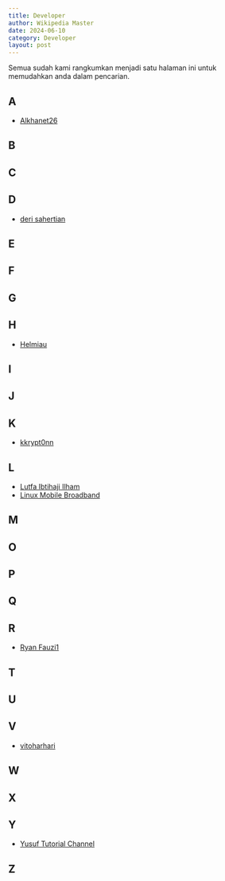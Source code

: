 ```yaml
---
title: Developer
author: Wikipedia Master
date: 2024-06-10
category: Developer
layout: post
---
```


Semua sudah kami rangkumkan menjadi satu halaman ini untuk memudahkan anda dalam pencarian.

## A

- <a href="https://github.com/alkhanet26" target="_blank">Alkhanet26</a>

## B

## C

## D

- <a href="https://github.com/derisamedia" target="_blank">deri sahertian</a>

## E

## F

## G

## H

- <a href="https://github.com/helmiau" target="_blank">Helmiau</a>

## I

## J

## K

- <a href="https://github.com/kkrypt0nn" target="_blank">kkrypt0nn</a>

## L

- <a href="https://github.com/lutfailham96" target="_blank">Lutfa Ibtihaji Ilham</a>
- <a href="https://github.com/linux-mobile-broadband" target="_blank">Linux Mobile Broadband</a>

## M

## O

## P

## Q

## R

- <a href="https://github.com/ryanfauzi1" target="_blank">Ryan Fauzi1</a>

## T

## U

## V

- <a href="https://github.com/vitoharhari" target="_blank">vitoharhari</a>

## W

## X

## Y

- <a href="https://github.com/yusuftutorial" target="_blank">Yusuf Tutorial Channel</a>

## Z

